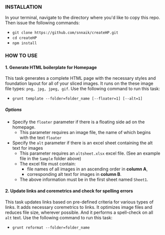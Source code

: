 
### INSTALLATION
In your terminal, navigate to the directory where you'd like to copy this repo. Then issue the following commands:
* `git clone https://github.com/snnaik/createHP.git`
* `cd createHP`
* `npm install`

### HOW TO USE
#### 1. Generate HTML boilerplate for Homepage
This task generates a complete HTML page with the necessary styles and foundation layout for all of your sliced images. It runs on the these image file types: `png, jpg, jpeg, gif`. Use the following command to run this task:
* `grunt template --folder=folder_name [--floater=1] [--alt=1]`

##### Options
* Specify the `floater` parameter if there is a floating side ad on the homepage.
  * This parameter requires an image file, the name of which begins with the text `floater`
* Specify the `alt` parameter if there is an excel sheet containing the alt text for images
  * This parameter requires an `altsheet.xlsx` excel file. (See an example file in the `Sample` folder above)
  * The excel file must contain:
    * file names of all images in an ascending order in **column A**,
    * corresponding alt text for images in **column B**.
  * The above information must be in the first sheet named `Sheet1`.

#### 2. Update links and coremetrics and check for spelling errors
This task updates links based on pre-defined criteria for various types of links. It adds necessary coremetrics to links. It optimizes image files and reduces file size, wherever possible. And it performs a spell-check on all `alt` text. Use the following command to run this task:
* `grunt reformat --folder=folder_name`
